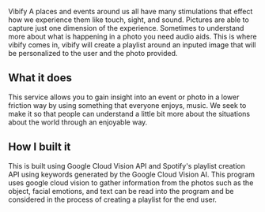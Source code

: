 Vibify
A places and events around us all have many stimulations that effect how we experience them like touch, sight, and sound. Pictures are able to capture just one dimension of the experience. Sometimes to understand more about what is happening in a photo you need audio aids. This is where vibify comes in, vibify will create a playlist around an inputed image that will be personalized to the user and the photo provided.

## What it does
This service allows you to gain insight into an event or photo in a lower friction way by using something that everyone enjoys, music. We seek to make it so that people can understand a little bit more about the situations about the world through an enjoyable way. 

## How I built it
This is built using Google Cloud Vision API and Spotify's playlist creation API using keywords generated by the Google Cloud Vision AI. This program uses google cloud vision to gather information from the photos such as the object, facial emotions, and text can be read into the program and be considered in the process of creating a playlist for the end user. 
